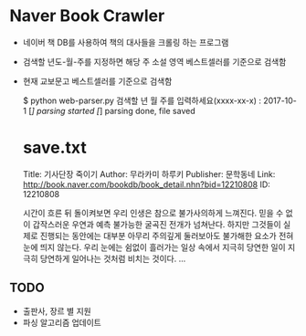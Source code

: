 # Naver Book Crawler
  - 네이버 책 DB를 사용하여 책의 대사들을 크롤링 하는 프로그램
  - 검색할 년도-월-주를 지정하면 해당 주 소설 영역 베스트셀러를 기준으로 검색함
  - 현재 교보문고 베스트셀러를 기준으로 검색함

	$ python web-parser.py
	검색할 년 월 주를 입력하세요(xxxx-xx-x) : 2017-10-1
	[*] parsing started
	[*] parsing done, file saved
	
	# save.txt
	
	Title: 기사단장 죽이기
	Author: 무라카미 하루키
	Publisher: 문학동네
	Link: http://book.naver.com/bookdb/book_detail.nhn?bid=12210808
	ID: 12210808

	시간이 흐른 뒤 돌이켜보면 우리 인생은 참으로 불가사의하게 느껴진다. 믿을 수 없이 갑작스러운 우연과 예측 불가능한 굴곡진 전개가 넘쳐난다. 하지만 그것들이 실제로 진행되는 동안에는 대부분 아무리 주의깊게 둘러보아도 불가해한 요소가 전혀 눈에 띄지 않는다. 우리 눈에는 쉼없이 흘러가는 일상 속에서 지극히 당연한 일이 지극히 당연하게 일어나는 것처럼 비치는 것이다.
	...
  
## TODO
  - 출판사, 장르 별 지원
  - 파싱 알고리즘 업데이트
